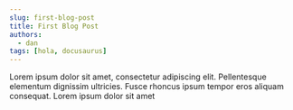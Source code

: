 ```yaml
---
slug: first-blog-post
title: First Blog Post
authors:
  - dan
tags: [hola, docusaurus]
---
```


<!-- truncate -->
Lorem ipsum dolor sit amet, consectetur adipiscing elit. Pellentesque elementum dignissim ultricies. Fusce rhoncus ipsum tempor eros aliquam consequat. Lorem ipsum dolor sit amet
